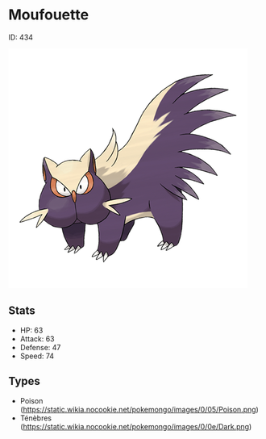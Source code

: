 # Moufouette


ID: 434

![](https://raw.githubusercontent.com/PokeAPI/sprites/master/sprites/pokemon/other/official-artwork/434.png "Moufouette")

## Stats


 - HP: 63
 - Attack: 63
 - Defense: 47
 - Speed: 74

## Types


 - Poison (https://static.wikia.nocookie.net/pokemongo/images/0/05/Poison.png)
 - Ténèbres (https://static.wikia.nocookie.net/pokemongo/images/0/0e/Dark.png)
